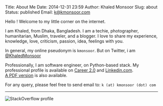 Title: About Me
Date: 2014-12-31 23:59
Author: Khaled Monsoor
Slug: about
Status: published
Email:  k@kmonsoor.com

Hello ! Welcome to my little corner on the internet.

I am Khaled, from Dhaka, Bangladesh. I am a techie, photographer,
humanitarian, Muslim, traveler, and a blogger. I love to share my
experience, knowledge, love, criticism, passion, idea, feelings with
you. 

In general, my online pseudonym is `kmonsoor`.
But on Twitter, i am [@KhaledMonsoor](https://twitter.com/KhaledMonsoor)

Professionally, I am software engineer, on Python-based stack. 
My professional profile is available on [Career 2.0](http://stackoverflow.com/cv/kmonsoor) and [Linkedin.com](http://linkedin.com/in/kmonsoor/).  
[A PDF version](https://googledrive.com/host/0B_IybRcQsDwaTGduUi1jR3h6aDQ/blog/Resume__KhaledMonsoor.pdf) is also available.

For any query, please feel free to send email to: `k (at) kmonsoor (dot) com`

-----------

![StackOverflow profile](https://stackexchange.com/users/flair/306439.png)